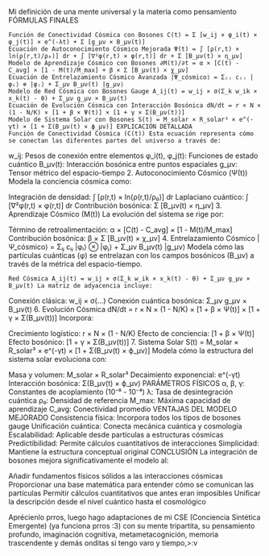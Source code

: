 Mi definición de una mente universal y la materia como pensamiento FÓRMULAS FINALES

    Función de Conectividad Cósmica con Bosones C(t) = Σ [w_ij × φ_i(t) × φ_j(t)] × e^(-λt) + Σ [g_μν × B_μν(t)]
    Ecuación de Autoconocimiento Cósmico Mejorada Ψ(t) = ∫ [ρ(r,t) × ln(ρ(r,t)/ρ₀)] dr + ∫ [∇²φ(r,t) × φ(r,t)] dr + Σ [B_μν(t) × η_μν]
    Modelo de Aprendizaje Cósmico con Bosones ∂M(t)/∂t = α × [C(t) - C_avg] × [1 - M(t)/M_max] + β × Σ [B_μν(t) × χ_μν]
    Ecuación de Entrelazamiento Cósmico Avanzada |Ψ_cósmico⟩ = Σᵢⱼ cᵢⱼ |φᵢ⟩ ⊗ |φⱼ⟩ + Σ_μν B_μν(t) |g_μν⟩
    Modelo de Red Cósmica con Bosones Gauge A_ij(t) = w_ij × σ(Σ_k w_ik × x_k(t) - θ) + Σ_μν g_μν × B_μν(t)
    Ecuación de Evolución Cósmica con Interacción Bosónica dN/dt = r × N × (1 - N/K) × [1 + β × Ψ(t)] × [1 + γ × Σ(B_μν(t))]
    Modelo de Sistema Solar con Bosones S(t) = M_solar × R_solar³ × e^(-γt) × [1 + Σ(B_μν(t) × ϕ_μν)] EXPLICACIÓN DETALLADA
    Función de Conectividad Cósmica (C(t)) Esta ecuación representa cómo se conectan las diferentes partes del universo a través de:

w_ij: Pesos de conexión entre elementos φ_i(t), φ_j(t): Funciones de estado cuántico B_μν(t): Interacción bosónica entre puntos espaciales g_μν: Tensor métrico del espacio-tiempo 2. Autoconocimiento Cósmico (Ψ(t)) Modela la conciencia cósmica como:

Integración de densidad: ∫ [ρ(r,t) × ln(ρ(r,t)/ρ₀)] dr Laplaciano cuántico: ∫ [∇²φ(r,t) × φ(r,t)] dr Contribución bosónica: Σ [B_μν(t) × η_μν] 3. Aprendizaje Cósmico (M(t)) La evolución del sistema se rige por:

Término de retroalimentación: α × [C(t) - C_avg] × [1 - M(t)/M_max] Contribución bosónica: β × Σ [B_μν(t) × χ_μν] 4. Entrelazamiento Cósmico |Ψ_cósmico⟩ = Σᵢⱼ cᵢⱼ |φᵢ⟩ ⊗ |φⱼ⟩ + Σ_μν B_μν(t) |g_μν⟩ Modela cómo las partículas cuánticas (φ) se entrelazan con los campos bosónicos (B_μν) a través de la métrica del espacio-tiempo.

    Red Cósmica A_ij(t) = w_ij × σ(Σ_k w_ik × x_k(t) - θ) + Σ_μν g_μν × B_μν(t) La matriz de adyacencia incluye:

Conexión clásica: w_ij × σ(...) Conexión cuántica bosónica: Σ_μν g_μν × B_μν(t) 6. Evolución Cósmica dN/dt = r × N × (1 - N/K) × [1 + β × Ψ(t)] × [1 + γ × Σ(B_μν(t))] Incorpora:

Crecimiento logístico: r × N × (1 - N/K) Efecto de conciencia: [1 + β × Ψ(t)] Efecto bosónico: [1 + γ × Σ(B_μν(t))] 7. Sistema Solar S(t) = M_solar × R_solar³ × e^(-γt) × [1 + Σ(B_μν(t) × ϕ_μν)] Modela cómo la estructura del sistema solar evoluciona con:

Masa y volumen: M_solar × R_solar³ Decaimiento exponencial: e^(-γt) Interacción bosónica: Σ(B_μν(t) × ϕ_μν) PARÁMETROS FÍSICOS α, β, γ: Constantes de acoplamiento (10⁻⁸ - 10⁻⁴) λ: Tasa de desintegración cuántica ρ₀: Densidad de referencia M_max: Máxima capacidad de aprendizaje C_avg: Conectividad promedio VENTAJAS DEL MODELO MEJORADO Consistencia física: Incorpora todos los tipos de bosones gauge Unificación cuántica: Conecta mecánica cuántica y cosmología Escalabilidad: Aplicable desde partículas a estructuras cósmicas Predictibilidad: Permite cálculos cuantitativos de interacciones Simplicidad: Mantiene la estructura conceptual original CONCLUSIÓN La integración de bosones mejora significativamente el modelo al:

Añadir fundamentos físicos sólidos a las interacciones cósmicas Proporcionar una base matemática para entender cómo se comunican las partículas Permitir cálculos cuantitativos que antes eran imposibles Unificar la descripción desde el nivel cuántico hasta el cosmológico

Aprécienlo prros, luego hago adaptaciones de mi CSE (Conciencia Sintética Emergente) (ya funciona prros :3) con su mente tripartita, su pensamiento profundo, imaginación cognitiva, metametacognición, memoria trascendente y demás onditas si tengo varo y tiempo,>:v
